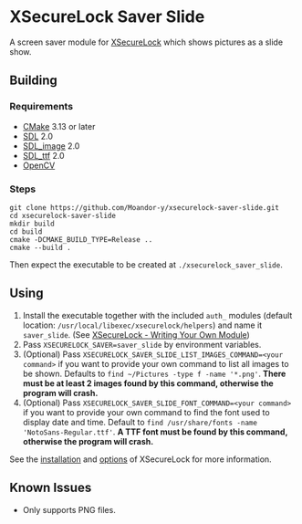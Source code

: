 # XSecureLock Saver Slide

A screen saver module for [XSecureLock](https://github.com/google/xsecurelock)
which shows pictures as a slide show.

## Building

### Requirements

- [CMake](https://cmake.org/) 3.13 or later
- [SDL](https://www.libsdl.org/) 2.0
- [SDL_image](https://www.libsdl.org/projects/SDL_image/) 2.0
- [SDL_ttf](https://www.libsdl.org/projects/SDL_ttf/) 2.0
- [OpenCV](https://opencv.org/)

### Steps

```
git clone https://github.com/Moandor-y/xsecurelock-saver-slide.git
cd xsecurelock-saver-slide
mkdir build
cd build
cmake -DCMAKE_BUILD_TYPE=Release ..
cmake --build .
```
Then expect the executable to be created at `./xsecurelock_saver_slide`.

## Using

1.  Install the executable together with the included `auth_` modules (default
    location: `/usr/local/libexec/xsecurelock/helpers`) and name it
    `saver_slide`. (See [XSecureLock - Writing Your Own Module](
    https://github.com/google/xsecurelock#writing-your-own-module-2))
2.  Pass `XSECURELOCK_SAVER=saver_slide` by environment variables.
3.  (Optional) Pass
    `XSECURELOCK_SAVER_SLIDE_LIST_IMAGES_COMMAND=<your command>` if you want
    to provide your own command to list all images to be shown. Defaults to
    `find ~/Pictures -type f -name '*.png'`. **There must be at least 2 images
    found by this command, otherwise the program will crash.**
4.  (Optional) Pass `XSECURELOCK_SAVER_SLIDE_FONT_COMMAND=<your command>` if
    you want to provide your own command to find the font used to display date
    and time. Default to `find /usr/share/fonts -name 'NotoSans-Regular.ttf'`.
    **A TTF font must be found by this command, otherwise the program will
    crash.**

See the [installation](https://github.com/google/xsecurelock#installation) and
[options](https://github.com/google/xsecurelock#options) of XSecureLock for
more information.

## Known Issues

- Only supports PNG files.
